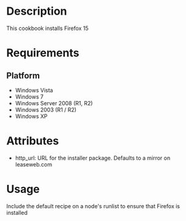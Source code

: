 Description
===========

This cookbook installs Firefox 15

Requirements
============

Platform
--------

* Windows Vista
* Windows 7
* Windows Server 2008 (R1, R2)
* Windows 2003 (R1 / R2)
* Windows XP


Attributes
==========

* http_url: URL for the installer package.  Defaults to a mirror on leaseweb.com

Usage
=====

Include the default recipe on a node's runlist to ensure that Firefox is installed